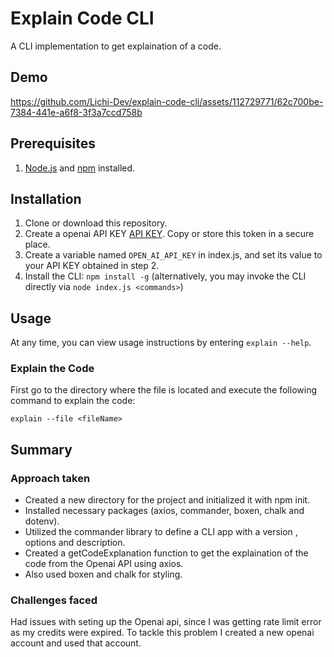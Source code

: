 # Explain Code CLI

A CLI implementation to get explaination of a code.

## Demo

https://github.com/Lichi-Dev/explain-code-cli/assets/112729771/62c700be-7384-441e-a6f8-3f3a7ccd758b

## Prerequisites

1. [Node.js](https://nodejs.org) and [npm](https://npmjs.com) installed.

## Installation

1. Clone or download this repository.
2. Create a openai API KEY [API KEY](https://platform.openai.com/api-keys). Copy or store this token in a secure place.
3. Create a variable named `OPEN_AI_API_KEY` in index.js, and set its value to your API KEY obtained in step 2.
4. Install the CLI: `npm install -g` (alternatively, you may invoke the CLI directly via `node index.js <commands>`)

## Usage

At any time, you can view usage instructions by entering `explain --help`.

### Explain the Code

First go to the directory where the file is located and execute the following command to explain the code:

`explain --file <fileName>`

## Summary

### Approach taken

- Created a new directory for the project and initialized it with npm init.
- Installed necessary packages (axios, commander, boxen, chalk and dotenv).
- Utilized the commander library to define a CLI app with a version , options and description.
- Created a getCodeExplanation function to get the explaination of the code from the Openai API using axios.
- Also used boxen and chalk for styling.

### Challenges faced

Had issues with seting up the Openai api, since I was getting rate limit error as my credits were expired. To tackle this problem I created a new openai account and used that account.
